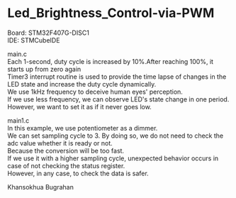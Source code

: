 # Led_Brightness_Control-via-PWM
Board: STM32F407G-DISC1                                                             
  IDE: STMCubeIDE                                   
  
  main.c                                                                                               
Each 1-second, duty cycle is  increased by 10%.After reaching 100%, it starts up from zero again                                             
Timer3 interrupt routine is used to provide the time lapse of changes in the LED state and increase the duty cycle dynamically.  
We use 1kHz frequency to deceive human eyes' perception.                                             
If we use less frequency, we can observe LED's state change in one period.                                   
However, we want to set it as if it never goes low.                                                

  main1.c                                                        
 In this example, we use potentiometer as a dimmer.                                                             
 We can set sampling cycle to 3. By doing so, we do not need to check the adc value whether it is ready or not.                                    
 Because the conversion will be too fast.                                                                       
 If we use it with a higher sampling cycle, unexpected behavior occurs in case of not checking the status register.                        
 However, in any case, to check the data is safer.

Khansokhua Bugrahan

